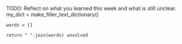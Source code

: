 TODO: Reflect on what you learned this week and what is still unclear.
 my_dict = make_filler_text_dictionary()

    words = []

    return " ".join(words) unsolved